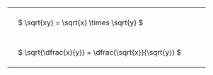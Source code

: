 ---
---

#  
<br>
<style type="text/css">
#T_ee7cc th.col_heading {
  text-align: left;
  font-size: 1em;
}
#T_ee7cc td {
  text-align: left;
  font-size: 1em;
  padding: 1.5em;
}
#T_ee7cc_row0_col0, #T_ee7cc_row1_col0 {
  width: 400px;
  white-space: pre-wrap;
}
</style>
<table id="T_ee7cc">
  <thead>
  </thead>
  <tbody>
    <tr>
      <td id="T_ee7cc_row0_col0" class="data row0 col0" >$ \sqrt{xy} = \sqrt{x} \times \sqrt{y} $</td>
    </tr>
    <tr>
      <td id="T_ee7cc_row1_col0" class="data row1 col0" >$ \sqrt{\dfrac{x}{y}} = \dfrac{\sqrt{x}}{\sqrt{y}} $</td>
    </tr>
  </tbody>
</table>
